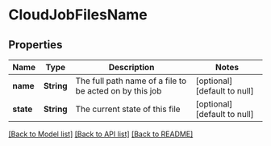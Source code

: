 # CloudJobFilesName

## Properties
Name | Type | Description | Notes
------------ | ------------- | ------------- | -------------
**name** | **String** | The full path name of a file to be acted on by this job | [optional] [default to null]
**state** | **String** | The current state of this file | [optional] [default to null]

[[Back to Model list]](../README.md#documentation-for-models) [[Back to API list]](../README.md#documentation-for-api-endpoints) [[Back to README]](../README.md)


